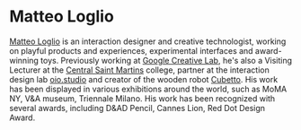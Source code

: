 # Matteo Loglio
[Matteo Loglio](https://matlo.me) is an interaction designer and creative technologist, working on playful products and experiences, experimental interfaces and award-winning toys. Previously working at [Google Creative Lab](https://google.com), he's also a Visiting Lecturer at the [Central Saint Martins](http://www.arts.ac.uk/csm/) college, partner at the interaction design lab [oio.studio](https://oio.studio) and creator of the wooden robot [Cubetto](http://primotoys.com). His work has been displayed in various exhibitions around the world, such as MoMA NY, V&A museum, Triennale Milano. His work has been recognized with several awards, including D&AD Pencil, Cannes Lion, Red Dot Design Award.
